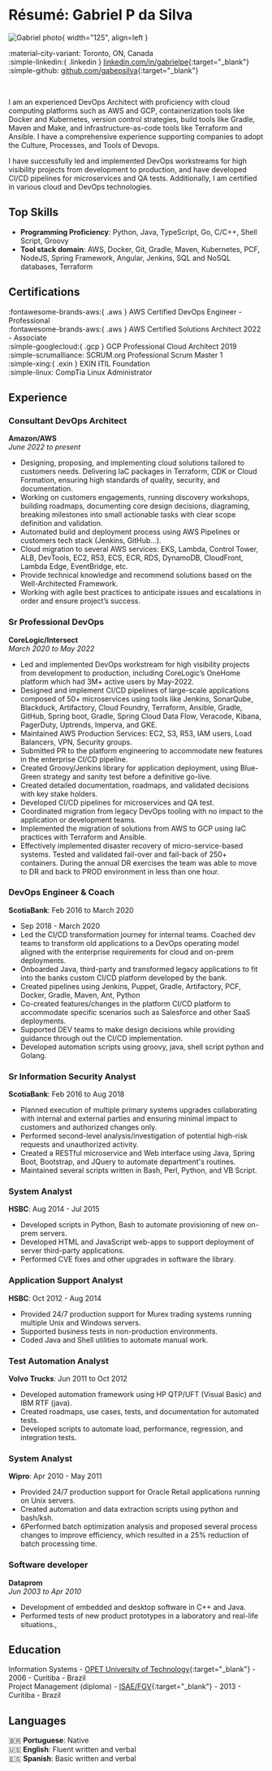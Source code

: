 

# Résumé: Gabriel P da Silva 
![Gabriel photo](/images/index.png){ width="125", align=left } 

:material-city-variant: Toronto, ON, Canada  
:simple-linkedin:{ .linkedin } [linkedin.com/in/gabrielpe](https://linkedin.com/in/gabrielpe ""){:target="_blank"}   
:simple-github: [github.com/gabepsilva](https://github.com/gabepsilva ""){:target="_blank"}

<br>  

I am an experienced DevOps Architect with proficiency with cloud computing platforms such as AWS and GCP, containerization tools like Docker and Kubernetes, version control strategies, build tools like Gradle, Maven and Make, and infrastructure-as-code tools like Terraform and Ansible. I have a comprehensive experience supporting companies to adopt the Culture, Processes, and Tools of Devops.

I have successfully led and implemented DevOps workstreams for high visibility projects from development to production, and have developed CI/CD pipelines for microservices and QA tests. Additionally, I am certified in various cloud and DevOps technologies.

<!-- 
Check [my projects page](cover "They are mostly dead projects"). They are mostly dead projects I did for fun, but it also shows some of my skills.
 -->


## Top Skills

- **Programming Proficiency**: Python, Java, TypeScript, Go, C/C++, Shell Script, Groovy
- **Tool stack domain**: AWS, Docker, Git, Gradle, Maven, Kubernetes, PCF, NodeJS, Spring Framework, Angular, Jenkins, SQL and NoSQL databases, Terraform

<!-- 
These are the skills I use more frequently, but also as part of my self improvement plan [I have done a bunch of courses](cover "some are not that relevant, but are very cool").
 -->

## Certifications 

:fontawesome-brands-aws:{ .aws } AWS Certified DevOps Engineer - Professional  
:fontawesome-brands-aws:{ .aws } AWS Certified Solutions Architect 2022 - Associate  
:simple-googlecloud:{ .gcp } GCP Professional Cloud Architect 2019  
:simple-scrumalliance: SCRUM.org Professional Scrum Master 1  
:simple-xing:{ .exin } EXIN ITIL Foundation  
:simple-linux: CompTia Linux Administrator  


## Experience

### Consultant DevOps Architect 
**Amazon/AWS**  
*June 2022 to present*

- Designing, proposing, and implementing cloud solutions tailored to customers needs. Delivering IaC packages in Terraform, CDK or Cloud Formation, ensuring high standards of quality, security, and documentation.
- Working on customers engagements, running discovery workshops, building roadmaps, documenting core design decisions, diagraming, breaking milestones into small actionable tasks with clear scope definition and validation.
- Automated build and deployment process using AWS Pipelines or customers tech stack (Jenkins, GitHub…).
- Cloud migration to several AWS services: EKS, Lambda, Control Tower, ALB, DevTools, EC2, R53, ECS, ECR, RDS, DynamoDB, CloudFront, Lambda Edge, EventBridge, etc.
- Provide technical knowledge and recommend solutions based on the Well-Architected Framework.
- Working with agile best practices to anticipate issues and escalations in order and ensure project’s success.

### Sr Professional DevOps   
**CoreLogic/Intersect**  
*March 2020 to May 2022*

- Led and implemented DevOps workstream for high visibility projects from development to production, including CoreLogic’s OneHome platform which had 3M+ active users by May-2022.
- Designed and implement CI/CD pipelines of large-scale applications composed of 50+ microservices using tools like Jenkins, SonarQube, Blackduck, Artifactory, Cloud Foundry, Terraform, Ansible, Gradle, GitHub, Spring boot, Gradle, Spring Cloud Data Flow, Veracode, Kibana, PagerDuty, Uptrends, Imperva, and GKE.
- Maintained AWS Production Services: EC2, S3, R53, IAM users, Load Balancers, VPN, Security groups.
- Submitted PR to the platform engineering to accommodate new features in the enterprise CI/CD pipeline.
- Created Groovy/Jenkins library for application deployment, using Blue-Green strategy and sanity test before a definitive go-live.
- Created detailed documentation, roadmaps, and validated decisions with key stake holders.
- Developed CI/CD pipelines for microservices and QA test.
- Coordinated migration from legacy DevOps tooling with no impact to the application or development teams.
- Implemented the migration of solutions from AWS to GCP using IaC practices with Terraform and Ansible.
- Effectively implemented disaster recovery of micro-service-based systems. Tested and validated fail-over and fail-back of 250+ containers. During the annual DR exercises the team was able to move to DR and back to PROD environment in less than one hour.


### DevOps Engineer & Coach  
**ScotiaBank**: Feb 2016 to March 2020  

 - Sep 2018 - March 2020 
- Led the CI/CD transformation journey for internal teams. Coached dev teams to transform old applications to a DevOps operating model aligned with the enterprise requirements for cloud and on-prem deployments.
- Onboarded Java, third-party and transformed legacy applications to fit into the banks custom CI/CD platform developed by the bank.
- Created pipelines using Jenkins, Puppet, Gradle, Artifactory, PCF, Docker, Gradle, Maven, Ant, Python
- Co-created features/changes in the platform CI/CD platform to accommodate specific scenarios such as Salesforce and other SaaS deployments.
- Supported DEV teams to make design decisions while providing guidance through out the CI/CD implementation.
- Developed automation scripts using groovy, java, shell script python and Golang.

### Sr Information Security Analyst  
**ScotiaBank**: Feb 2016 to Aug 2018  

- Planned execution of multiple primary systems upgrades collaborating with internal and external parties and ensuring minimal impact to customers and authorized changes only.
- Performed second-level analysis/investigation of potential high-risk requests and unauthorized activity. 
- Created a RESTful microservice and Web interface using Java, Spring Boot, Bootstrap, and JQuery to automate department's routines. 
- Maintained several scripts written in Bash, Perl, Python, and VB Script.

### System Analyst
**HSBC**: Aug 2014 - Jul 2015

- Developed scripts in Python, Bash to automate provisioning of new on-prem servers.
- Developed HTML and JavaScript web-apps to support deployment of server third-party applications.
- Performed CVE fixes and other upgrades in software the library.

### Application Support Analyst
**HSBC**: Oct 2012 - Aug 2014

- Provided 24/7 production support for Murex trading systems running multiple Unix and Windows servers.  
- Supported business tests in non-production environments.
- Coded Java and Shell utilities to automate manual work.
 
### Test Automation Analyst 
**Volvo Trucks**: Jun 2011 to Oct 2012

- Developed automation framework using HP QTP/UFT (Visual Basic) and IBM RTF (java).
- Created roadmaps, use cases, tests, and documentation for automated tests.
- Developed scripts to automate load, performance, regression, and integration tests.

### System Analyst
**Wipro**: Apr 2010 - May 2011

- Provided 24/7 production support for Oracle Retail applications running on Unix servers.
- Created automation and data extraction scripts using python and bash/ksh.
- 6Performed batch optimization analysis and proposed several process changes to improve efficiency, which resulted in a 25% reduction of batch processing time.   


### Software developer 
**Dataprom**  
*Jun 2003 to Apr 2010*

- Development of embedded  and desktop software in C++ and Java.
- Performed tests of new product prototypes in a laboratory and real-life situations.,


## Education
Information Systems - [OPET University of Technology](https://www.opet.com.br/uniopet/conheca "go to the university website"){:target="_blank"} - 2006 - Curitiba - Brazil  
Project Management (diploma) - [ISAE/FGV](https://isaebrasil.com.br/ "go to the institution  website"){:target="_blank"} - 2013 - Curitiba - Brazil  

<!--
Plus [a bunch of courses](cover "some are not that relevant, but are very cool").
-->
 
## Languages
🇧🇷 **Portuguese**: Native  
🇺🇸 **English**: Fluent written and verbal  
🇪🇸 **Spanish**: Basic written and verbal  
